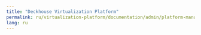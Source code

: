 ```yaml
---
title: "Deckhouse Virtualization Platform"
permalink: ru/virtualization-platform/documentation/admin/platform-management/storage/csi_ceph.html
lang: ru
---
```


